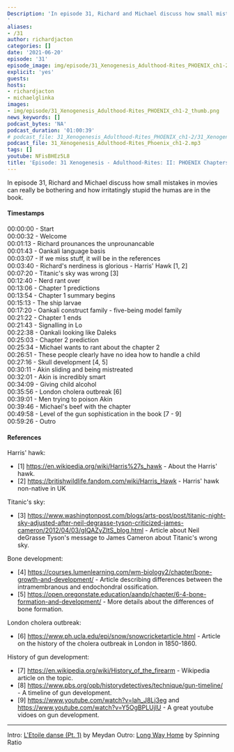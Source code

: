 ```yaml
---
Description: 'In episode 31, Richard and Michael discuss how small mistakes in movies can really be bothering and how irritatingly stupid the humas are in the book.
'
aliases:
- /31
author: richardjacton
categories: []
date: '2021-06-20'
episode: '31'
episode_image: img/episode/31_Xenogenesis_Adulthood-Rites_PHOENIX_ch1-2_thumb.png
explicit: 'yes'
guests:
hosts:
- richardjacton
- michaelglinka
images:
- img/episode/31_Xenogenesis_Adulthood-Rites_PHOENIX_ch1-2_thumb.png
news_keywords: []
podcast_bytes: 'NA'
podcast_duration: '01:00:39'
# podcast_file: 31_Xenogenesis_Adulthood-Rites_PHOENIX_ch1-2/31_Xenogenesis_Adulthood-Rites_PHOENIX_ch1-2.mp3
podcast_file: 31_Xenogenesis_Adulthood-Rites_Phoenix_ch1-2.mp3
tags: []
youtube: NFisBHEz5L8
title: 'Episode: 31 Xenogenesis - Adulthood-Rites: II: PHOENIX Chapters 1 & 2'
---
```


In episode 31, Richard and Michael discuss how small mistakes in movies can really be bothering and how irritatingly stupid the humas are in the book.

#### Timestamps

00:00:00 - Start\
00:00:32 - Welcome\
00:01:13 - Richard prounances the unprounancable\
00:01:43 - Oankali language basis\
00:03:07 - If we miss stuff, it will be in the references\
00:03:40 - Richard's nerdiness is glorious - Harris' Hawk [1, 2]\
00:07:20 - Titanic's sky was wrong [3]\
00:12:40 - Nerd rant over\
00:13:06 - Chapter 1 predictions\
00:13:54 - Chapter 1 summary begins\
00:15:13 - The ship larvae\
00:17:20 - Oankali construct family - five-being model family\
00:21:22 - Chapter 1 ends\
00:21:43 - Signalling in Lo\
00:22:38 - Oankali looking like Daleks\
00:25:03 - Chapter 2 prediction\
00:25:34 - Michael wants to rant about the chapter 2\
00:26:51 - These people clearly have no idea how to handle a child\
00:27:16 - Skull development [4, 5]\
00:30:11 - Akin sliding and being mistreated\
00:32:01 - Akin is incredibly smart\
00:34:09 - Giving child alcohol\
00:35:56 - London cholera outbreak [6]\
00:39:01 - Men trying to poison Akin\
00:39:46 - Michael's beef with the chapter\
00:49:58 - Level of the gun sophistication in the book [7 - 9]\
00:59:26 - Outro

#### References

Harris' hawk:
- [1] https://en.wikipedia.org/wiki/Harris%27s_hawk - About the Harris' hawk.
- [2] https://britishwildlife.fandom.com/wiki/Harris_Hawk - Harris' hawk non-native in UK

Titanic's sky:
- [3] https://www.washingtonpost.com/blogs/arts-post/post/titanic-night-sky-adjusted-after-neil-degrasse-tyson-criticized-james-cameron/2012/04/03/gIQAZyZItS_blog.html - Article about Neil deGrasse Tyson's message to James Cameron about Titanic's wrong sky.

Bone development:
- [4] https://courses.lumenlearning.com/wm-biology2/chapter/bone-growth-and-development/ - Article describing differences between the intramembranous and endochondral ossification.
- [5] https://open.oregonstate.education/aandp/chapter/6-4-bone-formation-and-development/ - More details about the differences of bone formation.

London cholera outbreak:
- [6] https://www.ph.ucla.edu/epi/snow/snowcricketarticle.html - Article on the history of the cholera outbreak in London in 1850-1860.

History of gun development:
- [7] https://en.wikipedia.org/wiki/History_of_the_firearm - Wikipedia article on the topic.
- [8] https://www.pbs.org/opb/historydetectives/technique/gun-timeline/ - A timeline of gun development.
- [9] https://www.youtube.com/watch?v=lah_J8Lj3eg and https://www.youtube.com/watch?v=Y5OgBPLUjlU - A great youtube vidoes on gun development.

---
Intro: [L'Etoile danse (Pt. 1)](https://freemusicarchive.org/music/Meydan/Havor/6-_LEtoile_danse_Pt_1_1738) by Meydan
Outro: [Long Way Home](https://freemusicarchive.org/music/Spinning_Ratio/Long_Way_Home/Long_Way_Home) by Spinning Ratio
